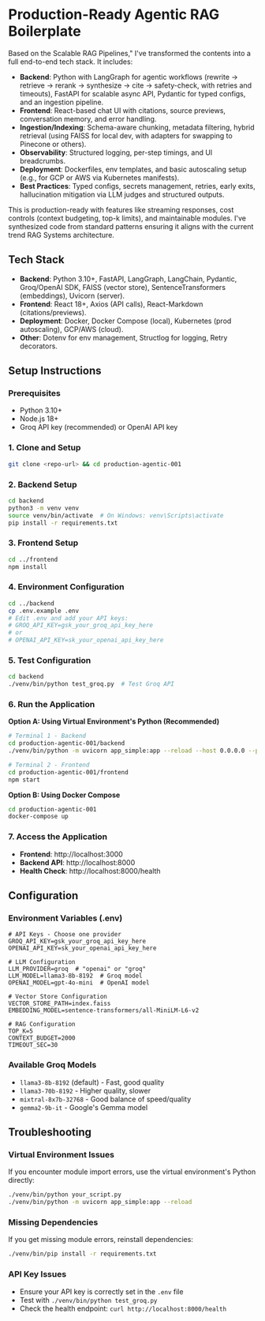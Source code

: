 # Production-Ready Agentic RAG Boilerplate

Based on the Scalable RAG Pipelines," I've transformed the contents into a full end-to-end tech stack. It includes:

- **Backend**: Python with LangGraph for agentic workflows (rewrite → retrieve → rerank → synthesize → cite → safety-check, with retries and timeouts), FastAPI for scalable async API, Pydantic for typed configs, and an ingestion pipeline.
- **Frontend**: React-based chat UI with citations, source previews, conversation memory, and error handling.
- **Ingestion/Indexing**: Schema-aware chunking, metadata filtering, hybrid retrieval (using FAISS for local dev, with adapters for swapping to Pinecone or others).
- **Observability**: Structured logging, per-step timings, and UI breadcrumbs.
- **Deployment**: Dockerfiles, env templates, and basic autoscaling setup (e.g., for GCP or AWS via Kubernetes manifests).
- **Best Practices**: Typed configs, secrets management, retries, early exits, hallucination mitigation via LLM judges and structured outputs.

This is production-ready with features like streaming responses, cost controls (context budgeting, top-k limits), and maintainable modules. I've synthesized code from standard patterns ensuring it aligns with the current trend RAG Systems architecture.

## Tech Stack
- **Backend**: Python 3.10+, FastAPI, LangGraph, LangChain, Pydantic, Groq/OpenAI SDK, FAISS (vector store), SentenceTransformers (embeddings), Uvicorn (server).
- **Frontend**: React 18+, Axios (API calls), React-Markdown (citations/previews).
- **Deployment**: Docker, Docker Compose (local), Kubernetes (prod autoscaling), GCP/AWS (cloud).
- **Other**: Dotenv for env management, Structlog for logging, Retry decorators.

## Setup Instructions

### Prerequisites
- Python 3.10+
- Node.js 18+
- Groq API key (recommended) or OpenAI API key

### 1. Clone and Setup
```bash
git clone <repo-url> && cd production-agentic-001
```

### 2. Backend Setup
```bash
cd backend
python3 -m venv venv
source venv/bin/activate  # On Windows: venv\Scripts\activate
pip install -r requirements.txt
```

### 3. Frontend Setup
```bash
cd ../frontend
npm install
```

### 4. Environment Configuration
```bash
cd ../backend
cp .env.example .env
# Edit .env and add your API keys:
# GROQ_API_KEY=gsk_your_groq_api_key_here
# or
# OPENAI_API_KEY=sk_your_openai_api_key_here
```

### 5. Test Configuration
```bash
cd backend
./venv/bin/python test_groq.py  # Test Groq API
```

### 6. Run the Application

**Option A: Using Virtual Environment's Python (Recommended)**
```bash
# Terminal 1 - Backend
cd production-agentic-001/backend
./venv/bin/python -m uvicorn app_simple:app --reload --host 0.0.0.0 --port 8000

# Terminal 2 - Frontend
cd production-agentic-001/frontend
npm start
```

**Option B: Using Docker Compose**
```bash
cd production-agentic-001
docker-compose up
```

### 7. Access the Application
- **Frontend**: http://localhost:3000
- **Backend API**: http://localhost:8000
- **Health Check**: http://localhost:8000/health

## Configuration

### Environment Variables (.env)
```env
# API Keys - Choose one provider
GROQ_API_KEY=gsk_your_groq_api_key_here
OPENAI_API_KEY=sk_your_openai_api_key_here

# LLM Configuration
LLM_PROVIDER=groq  # "openai" or "groq"
LLM_MODEL=llama3-8b-8192  # Groq model
OPENAI_MODEL=gpt-4o-mini  # OpenAI model

# Vector Store Configuration
VECTOR_STORE_PATH=index.faiss
EMBEDDING_MODEL=sentence-transformers/all-MiniLM-L6-v2

# RAG Configuration
TOP_K=5
CONTEXT_BUDGET=2000
TIMEOUT_SEC=30
```

### Available Groq Models
- `llama3-8b-8192` (default) - Fast, good quality
- `llama3-70b-8192` - Higher quality, slower
- `mixtral-8x7b-32768` - Good balance of speed/quality
- `gemma2-9b-it` - Google's Gemma model

## Troubleshooting

### Virtual Environment Issues
If you encounter module import errors, use the virtual environment's Python directly:
```bash
./venv/bin/python your_script.py
./venv/bin/python -m uvicorn app_simple:app --reload
```

### Missing Dependencies
If you get missing module errors, reinstall dependencies:
```bash
./venv/bin/pip install -r requirements.txt
```

### API Key Issues
- Ensure your API key is correctly set in the `.env` file
- Test with `./venv/bin/python test_groq.py`
- Check the health endpoint: `curl http://localhost:8000/health`
